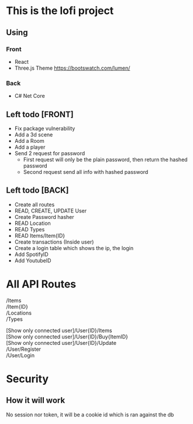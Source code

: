 # This is the lofi project
## Using
### Front
- React
- Three.js
Theme https://bootswatch.com/lumen/

### Back
- C# Net Core


## Left todo [FRONT]
- Fix package vulnerability
- Add a 3d scene
- Add a Room
- Add a player
- Send 2 request for password
  - First request will only be the plain password, then return the hashed password
  - Second request send all info with hashed password


## Left todo [BACK]
- Create all routes
- READ, CREATE, UPDATE User
- Create Password hasher
- READ Location
- READ Types
- READ Items/Item{ID}
- Create transactions (Inside user)
- Create a login table which shows the ip, the login
- Add SpotifyID
- Add YoutubeID

# All API Routes
/Items\
/Item{ID}\
/Locations\
/Types

[Show only connected user]/User{ID}/Items\
[Show only connected user]/User{ID}/Buy{ItemID}\
[Show only connected user]/User{ID}/Update\
/User/Register\
/User/Login


# Security
## How it will work
No session nor token, it will be a cookie id which is ran against the db



